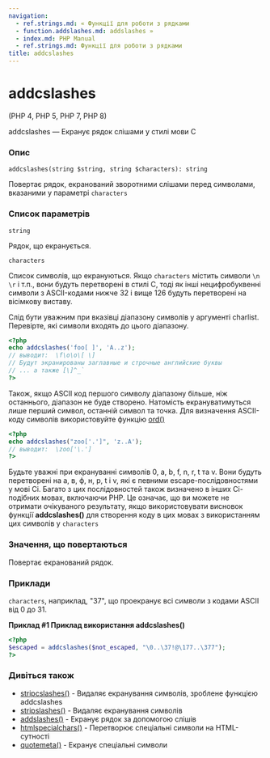 ```yaml
---
navigation:
  - ref.strings.md: « Функції для роботи з рядками
  - function.addslashes.md: addslashes »
  - index.md: PHP Manual
  - ref.strings.md: Функції для роботи з рядками
title: addcslashes
---
```

# addcslashes

(PHP 4, PHP 5, PHP 7, PHP 8)

addcslashes — Екранує рядок слішами у стилі мови C

### Опис

```methodsynopsis
addcslashes(string $string, string $characters): string
```

Повертає рядок, екранований зворотними слішами перед символами, вказаними у параметрі `characters`

### Список параметрів

`string`

Рядок, що екранується.

`characters`

Список символів, що екрануються. Якщо `characters` містить символи `\n` `\r` і т.п., вони будуть перетворені в стилі C, тоді як інші нецифробуквенні символи з ASCII-кодами нижче 32 і вище 126 будуть перетворені на вісімкову виставу.

Слід бути уважним при вказівці діапазону символів у аргументі charlist. Перевірте, які символи входять до цього діапазону.

```php
<?php
echo addcslashes('foo[ ]', 'A..z');
// выводит:  \f\o\o\[ \]
// Будут экранированы заглавные и строчные английские буквы
// ... а также [\]^_`
?>
```

Також, якщо ASCII код першого символу діапазону більше, ніж останнього, діапазон не буде створено. Натомість екрануватимуться лише перший символ, останній символ та точка. Для визначення ASCII-коду символів використовуйте функцію [ord()](function.ord.md)

```php
<?php
echo addcslashes("zoo['.']", 'z..A');
// выводит:  \zoo['\.']
?>
```

Будьте уважні при екрануванні символів 0, a, b, f, n, r, t та v. Вони будуть перетворені на а, в, ф, н, р, t і v, які є певними escape-послідовностями у мові Сі. Багато з цих послідовностей також визначено в інших Сі-подібних мовах, включаючи PHP. Це означає, що ви можете не отримати очікуваного результату, якщо використовувати висновок функції **addcslashes()** для створення коду в цих мовах з використанням цих символів у `characters`

### Значення, що повертаються

Повертає екранований рядок.

### Приклади

`characters`, наприклад, "37", що проекранує всі символи з кодами ASCII від 0 до 31.

**Приклад #1 Приклад використання **addcslashes()****

```php
<?php
$escaped = addcslashes($not_escaped, "\0..\37!@\177..\377");
?>
```

### Дивіться також

-   [stripcslashes()](function.stripcslashes.md) - Видаляє екранування символів, зроблене функцією addcslashes
-   [stripslashes()](function.stripslashes.md) - Видаляє екранування символів
-   [addslashes()](function.addslashes.md) - Екранує рядок за допомогою слішів
-   [htmlspecialchars()](function.htmlspecialchars.md) - Перетворює спеціальні символи на HTML-сутності
-   [quotemeta()](function.quotemeta.md) - Екранує спеціальні символи
